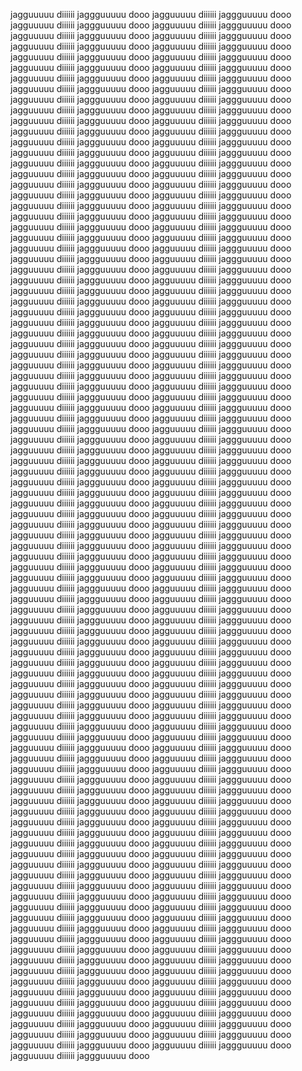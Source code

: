 jagguuuuu diiiiii jaggguuuuu dooo jagguuuuu diiiiii jaggguuuuu dooo jagguuuuu diiiiii jaggguuuuu dooo jagguuuuu diiiiii jaggguuuuu dooo jagguuuuu diiiiii jaggguuuuu dooo jagguuuuu diiiiii jaggguuuuu dooo jagguuuuu diiiiii jaggguuuuu dooo jagguuuuu diiiiii jaggguuuuu dooo jagguuuuu diiiiii jaggguuuuu dooo jagguuuuu diiiiii jaggguuuuu dooo jagguuuuu diiiiii jaggguuuuu dooo jagguuuuu diiiiii jaggguuuuu dooo jagguuuuu diiiiii jaggguuuuu dooo jagguuuuu diiiiii jaggguuuuu dooo jagguuuuu diiiiii jaggguuuuu dooo jagguuuuu diiiiii jaggguuuuu dooo jagguuuuu diiiiii jaggguuuuu dooo jagguuuuu diiiiii jaggguuuuu dooo jagguuuuu diiiiii jaggguuuuu dooo jagguuuuu diiiiii jaggguuuuu dooo jagguuuuu diiiiii jaggguuuuu dooo jagguuuuu diiiiii jaggguuuuu dooo jagguuuuu diiiiii jaggguuuuu dooo jagguuuuu diiiiii jaggguuuuu dooo jagguuuuu diiiiii jaggguuuuu dooo jagguuuuu diiiiii jaggguuuuu dooo jagguuuuu diiiiii jaggguuuuu dooo jagguuuuu diiiiii jaggguuuuu dooo jagguuuuu diiiiii jaggguuuuu dooo jagguuuuu diiiiii jaggguuuuu dooo jagguuuuu diiiiii jaggguuuuu dooo jagguuuuu diiiiii jaggguuuuu dooo jagguuuuu diiiiii jaggguuuuu dooo jagguuuuu diiiiii jaggguuuuu dooo jagguuuuu diiiiii jaggguuuuu dooo jagguuuuu diiiiii jaggguuuuu dooo jagguuuuu diiiiii jaggguuuuu dooo jagguuuuu diiiiii jaggguuuuu dooo jagguuuuu diiiiii jaggguuuuu dooo jagguuuuu diiiiii jaggguuuuu dooo jagguuuuu diiiiii jaggguuuuu dooo jagguuuuu diiiiii jaggguuuuu dooo jagguuuuu diiiiii jaggguuuuu dooo jagguuuuu diiiiii jaggguuuuu dooo jagguuuuu diiiiii jaggguuuuu dooo jagguuuuu diiiiii jaggguuuuu dooo jagguuuuu diiiiii jaggguuuuu dooo jagguuuuu diiiiii jaggguuuuu dooo jagguuuuu diiiiii jaggguuuuu dooo jagguuuuu diiiiii jaggguuuuu dooo jagguuuuu diiiiii jaggguuuuu dooo jagguuuuu diiiiii jaggguuuuu dooo jagguuuuu diiiiii jaggguuuuu dooo jagguuuuu diiiiii jaggguuuuu dooo jagguuuuu diiiiii jaggguuuuu dooo jagguuuuu diiiiii jaggguuuuu dooo jagguuuuu diiiiii jaggguuuuu dooo jagguuuuu diiiiii jaggguuuuu dooo jagguuuuu diiiiii jaggguuuuu dooo jagguuuuu diiiiii jaggguuuuu dooo jagguuuuu diiiiii jaggguuuuu dooo jagguuuuu diiiiii jaggguuuuu dooo jagguuuuu diiiiii jaggguuuuu dooo jagguuuuu diiiiii jaggguuuuu dooo jagguuuuu diiiiii jaggguuuuu dooo jagguuuuu diiiiii jaggguuuuu dooo jagguuuuu diiiiii jaggguuuuu dooo jagguuuuu diiiiii jaggguuuuu dooo jagguuuuu diiiiii jaggguuuuu dooo jagguuuuu diiiiii jaggguuuuu dooo jagguuuuu diiiiii jaggguuuuu dooo jagguuuuu diiiiii jaggguuuuu dooo jagguuuuu diiiiii jaggguuuuu dooo jagguuuuu diiiiii jaggguuuuu dooo jagguuuuu diiiiii jaggguuuuu dooo jagguuuuu diiiiii jaggguuuuu dooo jagguuuuu diiiiii jaggguuuuu dooo jagguuuuu diiiiii jaggguuuuu dooo jagguuuuu diiiiii jaggguuuuu dooo jagguuuuu diiiiii jaggguuuuu dooo jagguuuuu diiiiii jaggguuuuu dooo jagguuuuu diiiiii jaggguuuuu dooo jagguuuuu diiiiii jaggguuuuu dooo jagguuuuu diiiiii jaggguuuuu dooo jagguuuuu diiiiii jaggguuuuu dooo jagguuuuu diiiiii jaggguuuuu dooo jagguuuuu diiiiii jaggguuuuu dooo jagguuuuu diiiiii jaggguuuuu dooo jagguuuuu diiiiii jaggguuuuu dooo jagguuuuu diiiiii jaggguuuuu dooo jagguuuuu diiiiii jaggguuuuu dooo jagguuuuu diiiiii jaggguuuuu dooo jagguuuuu diiiiii jaggguuuuu dooo jagguuuuu diiiiii jaggguuuuu dooo jagguuuuu diiiiii jaggguuuuu dooo jagguuuuu diiiiii jaggguuuuu dooo jagguuuuu diiiiii jaggguuuuu dooo jagguuuuu diiiiii jaggguuuuu dooo jagguuuuu diiiiii jaggguuuuu dooo jagguuuuu diiiiii jaggguuuuu dooo jagguuuuu diiiiii jaggguuuuu dooo jagguuuuu diiiiii jaggguuuuu dooo jagguuuuu diiiiii jaggguuuuu dooo jagguuuuu diiiiii jaggguuuuu dooo jagguuuuu diiiiii jaggguuuuu dooo jagguuuuu diiiiii jaggguuuuu dooo jagguuuuu diiiiii jaggguuuuu dooo jagguuuuu diiiiii jaggguuuuu dooo jagguuuuu diiiiii jaggguuuuu dooo jagguuuuu diiiiii jaggguuuuu dooo jagguuuuu diiiiii jaggguuuuu dooo jagguuuuu diiiiii jaggguuuuu dooo jagguuuuu diiiiii jaggguuuuu dooo jagguuuuu diiiiii jaggguuuuu dooo jagguuuuu diiiiii jaggguuuuu dooo jagguuuuu diiiiii jaggguuuuu dooo jagguuuuu diiiiii jaggguuuuu dooo jagguuuuu diiiiii jaggguuuuu dooo jagguuuuu diiiiii jaggguuuuu dooo jagguuuuu diiiiii jaggguuuuu dooo jagguuuuu diiiiii jaggguuuuu dooo jagguuuuu diiiiii jaggguuuuu dooo jagguuuuu diiiiii jaggguuuuu dooo jagguuuuu diiiiii jaggguuuuu dooo jagguuuuu diiiiii jaggguuuuu dooo jagguuuuu diiiiii jaggguuuuu dooo jagguuuuu diiiiii jaggguuuuu dooo jagguuuuu diiiiii jaggguuuuu dooo jagguuuuu diiiiii jaggguuuuu dooo jagguuuuu diiiiii jaggguuuuu dooo jagguuuuu diiiiii jaggguuuuu dooo jagguuuuu diiiiii jaggguuuuu dooo jagguuuuu diiiiii jaggguuuuu dooo jagguuuuu diiiiii jaggguuuuu dooo jagguuuuu diiiiii jaggguuuuu dooo jagguuuuu diiiiii jaggguuuuu dooo jagguuuuu diiiiii jaggguuuuu dooo jagguuuuu diiiiii jaggguuuuu dooo jagguuuuu diiiiii jaggguuuuu dooo jagguuuuu diiiiii jaggguuuuu dooo jagguuuuu diiiiii jaggguuuuu dooo jagguuuuu diiiiii jaggguuuuu dooo jagguuuuu diiiiii jaggguuuuu dooo jagguuuuu diiiiii jaggguuuuu dooo jagguuuuu diiiiii jaggguuuuu dooo jagguuuuu diiiiii jaggguuuuu dooo jagguuuuu diiiiii jaggguuuuu dooo jagguuuuu diiiiii jaggguuuuu dooo jagguuuuu diiiiii jaggguuuuu dooo jagguuuuu diiiiii jaggguuuuu dooo jagguuuuu diiiiii jaggguuuuu dooo jagguuuuu diiiiii jaggguuuuu dooo jagguuuuu diiiiii jaggguuuuu dooo jagguuuuu diiiiii jaggguuuuu dooo jagguuuuu diiiiii jaggguuuuu dooo jagguuuuu diiiiii jaggguuuuu dooo jagguuuuu diiiiii jaggguuuuu dooo jagguuuuu diiiiii jaggguuuuu dooo jagguuuuu diiiiii jaggguuuuu dooo jagguuuuu diiiiii jaggguuuuu dooo jagguuuuu diiiiii jaggguuuuu dooo jagguuuuu diiiiii jaggguuuuu dooo jagguuuuu diiiiii jaggguuuuu dooo jagguuuuu diiiiii jaggguuuuu dooo jagguuuuu diiiiii jaggguuuuu dooo jagguuuuu diiiiii jaggguuuuu dooo jagguuuuu diiiiii jaggguuuuu dooo jagguuuuu diiiiii jaggguuuuu dooo jagguuuuu diiiiii jaggguuuuu dooo jagguuuuu diiiiii jaggguuuuu dooo jagguuuuu diiiiii jaggguuuuu dooo jagguuuuu diiiiii jaggguuuuu dooo jagguuuuu diiiiii jaggguuuuu dooo jagguuuuu diiiiii jaggguuuuu dooo jagguuuuu diiiiii jaggguuuuu dooo jagguuuuu diiiiii jaggguuuuu dooo jagguuuuu diiiiii jaggguuuuu dooo jagguuuuu diiiiii jaggguuuuu dooo jagguuuuu diiiiii jaggguuuuu dooo jagguuuuu diiiiii jaggguuuuu dooo jagguuuuu diiiiii jaggguuuuu dooo jagguuuuu diiiiii jaggguuuuu dooo jagguuuuu diiiiii jaggguuuuu dooo jagguuuuu diiiiii jaggguuuuu dooo jagguuuuu diiiiii jaggguuuuu dooo jagguuuuu diiiiii jaggguuuuu dooo jagguuuuu diiiiii jaggguuuuu dooo jagguuuuu diiiiii jaggguuuuu dooo jagguuuuu diiiiii jaggguuuuu dooo jagguuuuu diiiiii jaggguuuuu dooo jagguuuuu diiiiii jaggguuuuu dooo jagguuuuu diiiiii jaggguuuuu dooo jagguuuuu diiiiii jaggguuuuu dooo jagguuuuu diiiiii jaggguuuuu dooo jagguuuuu diiiiii jaggguuuuu dooo jagguuuuu diiiiii jaggguuuuu dooo jagguuuuu diiiiii jaggguuuuu dooo

